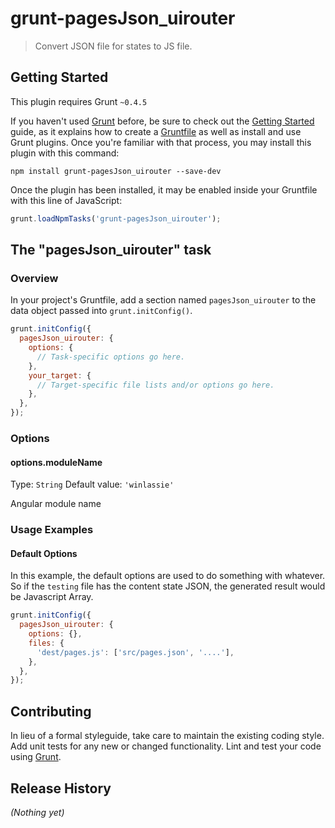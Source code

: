 # grunt-pagesJson_uirouter

> Convert JSON file for states to JS file.

## Getting Started
This plugin requires Grunt `~0.4.5`

If you haven't used [Grunt](http://gruntjs.com/) before, be sure to check out the [Getting Started](http://gruntjs.com/getting-started) guide, as it explains how to create a [Gruntfile](http://gruntjs.com/sample-gruntfile) as well as install and use Grunt plugins. Once you're familiar with that process, you may install this plugin with this command:

```shell
npm install grunt-pagesJson_uirouter --save-dev
```

Once the plugin has been installed, it may be enabled inside your Gruntfile with this line of JavaScript:

```js
grunt.loadNpmTasks('grunt-pagesJson_uirouter');
```

## The "pagesJson_uirouter" task

### Overview
In your project's Gruntfile, add a section named `pagesJson_uirouter` to the data object passed into `grunt.initConfig()`.

```js
grunt.initConfig({
  pagesJson_uirouter: {
    options: {
      // Task-specific options go here.
    },
    your_target: {
      // Target-specific file lists and/or options go here.
    },
  },
});
```

### Options

#### options.moduleName
Type: `String`
Default value: `'winlassie'`

Angular module name

### Usage Examples

#### Default Options
In this example, the default options are used to do something with whatever. So if the `testing` file has the content state JSON, the generated result would be Javascript Array.

```js
grunt.initConfig({
  pagesJson_uirouter: {
    options: {},
    files: {
      'dest/pages.js': ['src/pages.json', '....'],
    },
  },
});
```

## Contributing
In lieu of a formal styleguide, take care to maintain the existing coding style. Add unit tests for any new or changed functionality. Lint and test your code using [Grunt](http://gruntjs.com/).

## Release History
_(Nothing yet)_
